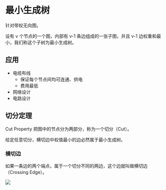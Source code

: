 # 最小生成树

针对带权无向图。

设有 v 个节点的一个图，内部有 v-1 条边组成的一张子图，并且 v-1 边权重和最小，我们称这个子树为最小生成树。

## 应用

- 电缆布线
  - 保证每个节点间均可连通、供电
  - 费用最低
- 网络设计
- 电路设计

## 切分定理

Cut Property 把图中的节点分为两部分，称为一个切分（Cut）。

给定任意切分，横切边中权值最小的边必然属于最小生成树。

### 横切边

如果一条边的两个端点，属于一个切分不同的两边，这个边就叫做横切边（Crossing Edge）。

![](minimum-span-tree/cut_property.png)


